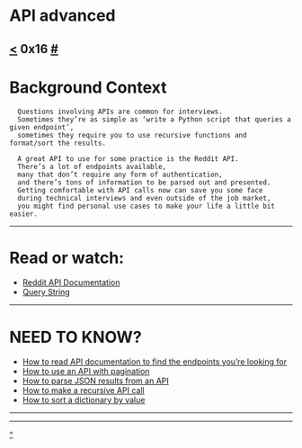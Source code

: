 # API advanced
[<](https://github.com/TheeKingZa/alx-system_engineering-devops/tree/master/0x15-api/README.md) 0x16 [#](https://github.com/TheeKingZa/alx-system_engineering-devops/blob/master/README.md)
---

# Background Context
```
  Questions involving APIs are common for interviews.
  Sometimes they’re as simple as ‘write a Python script that queries a given endpoint’,
  sometimes they require you to use recursive functions and format/sort the results.

  A great API to use for some practice is the Reddit API.
  There’s a lot of endpoints available,
  many that don’t require any form of authentication,
  and there’s tons of information to be parsed out and presented.
  Getting comfortable with API calls now can save you some face
  during technical interviews and even outside of the job market,
  you might find personal use cases to make your life a little bit easier.
```
---

# Read or watch:

* [Reddit API Documentation](https://www.reddit.com/dev/api/)
* [Query String](https://en.wikipedia.org/wiki/Query_string)

---

# NEED TO KNOW?
* [How to read API documentation to find the endpoints you’re looking for]()
* [How to use an API with pagination]()
* [How to parse JSON results from an API]()
* [How to make a recursive API call]()
* [How to sort a dictionary by value]()
---



---

[^](#need-to-know)

